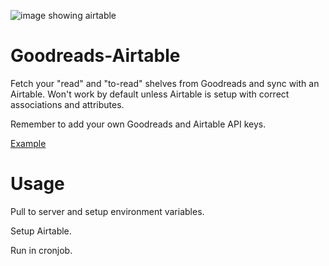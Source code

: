 ![image showing airtable](http://reiler.net/goodreads-airtable.png)

# Goodreads-Airtable
Fetch your "read" and "to-read" shelves from Goodreads and sync with an Airtable.
Won't work by default unless Airtable is setup with correct associations and attributes.

Remember to add your own Goodreads and Airtable API keys.

[Example](https://airtable.com/shrbnNOGzXUakrXMj/tblpA7w5uCTdnEWrt/viwNqVN94B5r9jAUY?blocks=hide)

# Usage
Pull to server and setup environment variables.

Setup Airtable.

Run in cronjob.

